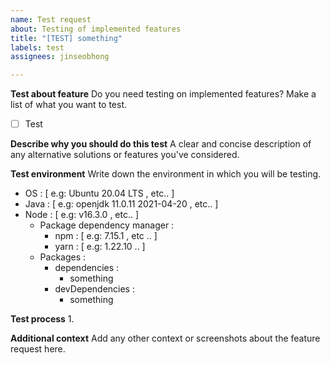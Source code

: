 ```yaml
---
name: Test request
about: Testing of implemented features
title: "[TEST] something"
labels: test
assignees: jinseobhong

---
```


**Test about feature** 
Do you need testing on implemented features? Make a list of what you want to test.
- [ ] Test

**Describe why you should do this test**
A clear and concise description of any alternative solutions or features you've considered.

**Test environment**
Write down the environment in which you will be testing.

- OS : [ e.g: Ubuntu 20.04 LTS , etc.. ]
- Java : [ e.g: openjdk 11.0.11 2021-04-20 , etc.. ]
- Node : [ e.g: v16.3.0 , etc.. ]
   - Package dependency manager :
      - npm : [ e.g: 7.15.1 , etc .. ]
      - yarn : [ e.g: 1.22.10 .. ]
   - Packages :
      - dependencies :
         - something
      - devDependencies :
         - something

**Test process**
1. 

**Additional context**
Add any other context or screenshots about the feature request here.
